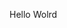 Hello Wolrd





















































































































































































































































































































































































































































































































































































































































